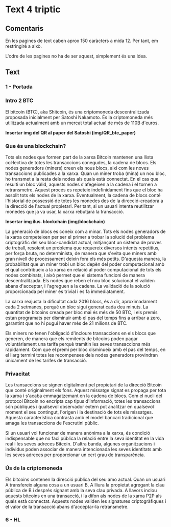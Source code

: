 # Text 4 triptic

## Comentaris
En les pagines de text caben aprox 150 caràcters a mida 12. Per tant, em restringiré a això.

L'odre de les pagines no ha de ser aquest, simplement és una idea.

## Text

### 1 - Portada


### Intro 2 BTC

El bitcoin (BTC), aka Shitcoin, és una criptomoneda descentralitzada proposada inicialment per Satoshi Nakamoto. És la criptomoneda més utilitzada actualment amb un mercat total actual de més de 110B d'euros. 

**Insertar img del QR al paper del Satoshi (img/QR_btc_paper)**



### Que és una blockchain?

Tots els nodes que formen part de la xarxa Bitcoin mantenen una llista col·lectiva de totes les transaccions conegudes, la cadena de blocs. Els nodes generadors (miners) creen els nous blocs, així com les noves transaccions publicades a la xarxa. 
Quan un miner troba (mina) un nou bloc, ho transmet a la resta dels nodes als quals està connectat. En el cas que resulti un bloc vàlid, aquests nodes s'afegeixen a la cadena i el tornen a retransmetre. Aquest procés es repeteix indefinidament fins que el bloc ha assolit tots els nodes de la xarxa. Eventualment, la cadena de blocs conté l'historial de possessió de totes les monedes des de la direcció-creadora a la direcció de l'actual propietari. Per tant, si un usuari intenta reutilitzar monedes que ja va usar, la xarxa rebutjarà la transacció.

**Insertar img ilus. blockchain (img/blockchain)**

La generació de blocs es coneix com a minar. Tots els nodes generadors de la xarxa competeixen per ser el primer a trobar la solució del problema criptogràfic del seu bloc-candidat actual, mitjançant un sistema de proves de treball, resolent un problema que requereix diversos intents repetitius, per força bruta, no determinista, de manera que s'evita que miners amb gran nivell de processament deixin fora els més petits. D'aquesta manera, la probabilitat que un miner trobi un bloc depèn del poder computacional amb el qual contribueix a la xarxa en relació al poder computacional de tots els nodes combinats, i això permet que el sistema funcioni de manera descentralitzada. Els nodes que reben el nou bloc solucionat el validen abans d'acceptar, i l'agreguen a la cadena. La validació de la solució proporcionada pel miner és trivial i es fa immediatament.

La xarxa reajusta la dificultat cada 2016 blocs, és a dir, aproximadament cada 2 setmanes, perquè un bloc sigui generat cada deu minuts. La quantitat de bitcoins creada per bloc mai és més de 50 BTC, i els premis estan programats per disminuir amb el pas del temps fins a arribar a zero, garantint que no hi pugui haver més de 21 milions de BTC.

Els miners no tenen l'obligació d'incloure transaccions en els blocs que generen, de manera que els remitents de bitcoins poden pagar voluntàriament una tarifa perquè tramitin les seves transaccions més ràpidament. Com que el premi per bloc disminueix amb el pas del temps, en el llarg termini totes les recompenses dels nodes generadors provindran únicament de les tarifes de transacció.



### Privacitat

Les transaccions se signen digitalment pel propietari de la direcció Bitcoin que conté originalment els fons. Aquest missatge signat es propaga per tota la xarxa i s'acaba emmagatzemant en la cadena de blocs. Com el nucli del protocol Bitcoin no encripta cap tipus d'informació, totes les transaccions són públiques i qualsevol observador extern pot analitzar en qualsevol moment el seu contingut, l'origen i la destinació de tots els missatges. Aquesta característica contrasta amb el model bancari tradicional que amaga les transaccions de l'escrutini públic.

Si un usuari vol funcionar de manera anònima a la xarxa, és condició indispensable que no faci pública la relació entre la seva identitat en la vida real i les seves adreces Bitcoin. D'altra banda, algunes organitzacions i individus poden associar de manera intencionada les seves identitats amb les seves adreces per proporcionar un cert grau de transparència.

### Ús de la criptomoneda

Els bitcoins contenen la direcció pública del seu amo actual. Quan un usuari A transfereix alguna cosa a un usuari B, A lliura la propietat agregant la clau pública de B i després signant amb la seva clau privada. A llavors inclou aquests bitcoins en una transacció, i la difon als nodes de la xarxa P2P als quals està connectat. Aquests nodes validen les signatures criptogràfiques i el valor de la transacció abans d'acceptar-la retransmetre. 


### 6 - HL
